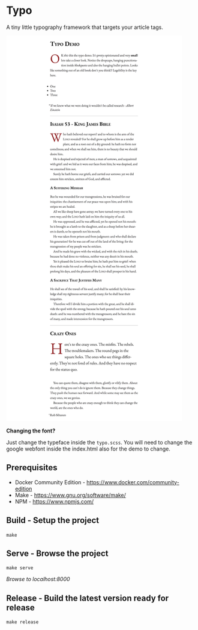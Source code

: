 # Typo

A tiny little typography framework that targets your article tags.

![Typo](readme.png)

**Changing the font?**

Just change the typeface inside the `typo.scss`. You will need to change the google
webfont inside the index.html also for the demo to change.



## Prerequisites

* Docker Community Edition - https://www.docker.com/community-edition
* Make - https://www.gnu.org/software/make/
* NPM - https://www.npmjs.com/

## Build - Setup the project

```
make
```

## Serve - Browse the project

```
make serve
```

*Browse to localhost:8000*

## Release - Build the latest version ready for release

```
make release
```
